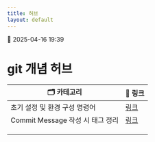 ```yaml
---
title: 허브
layout: default
---
```

📅 2025-04-16 19:39
# git 개념 허브

| 🗂️ 카테고리                  | 📄  링크                             |
| ------------------------- | ---------------------------------- |
| 초기 설정 및 환경 구성 명령어         | [링크](./Git_기본_초기_설정_설치_후_필수_환경_구성) |
| Commit Message 작성 시 태그 정리 | [링크](./Git_커밋_메시지_태그_정리)           |
|                           |                                    |
|                           |                                    |
|                           |                                    |

